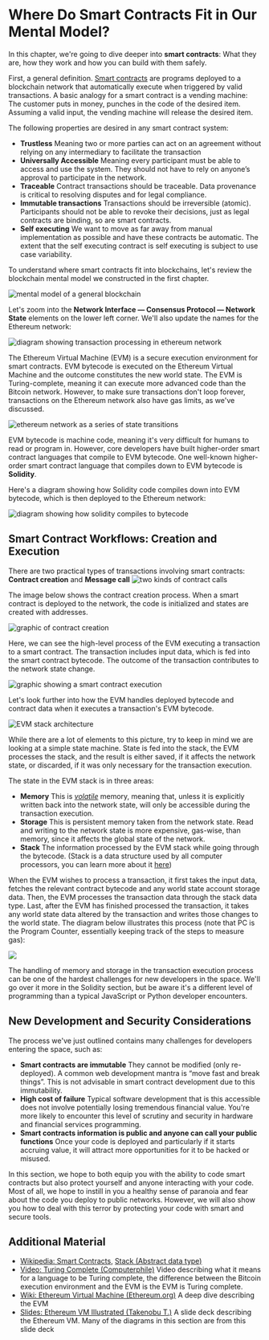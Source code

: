   Where Do Smart Contracts Fit in Our Mental Model?
=================================================

  In this chapter, we're going to dive deeper into **smart contracts**: What they are, how they work and how you can build with them safely.

 First, a general definition. [Smart contracts](https://en.wikipedia.org/wiki/Smart_contract) are programs deployed to a blockchain network that automatically execute when triggered by valid transactions. A basic analogy for a smart contract is a vending machine: The customer puts in money, punches in the code of the desired item. Assuming a valid input, the vending machine will release the desired item.

 The following properties are desired in any smart contract system: 
 - **Trustless** Meaning two or more parties can act on an agreement without relying on any intermediary to facilitate the transaction
 - **Universally Accessible** Meaning every participant must be able to access and use the system. They should not have to rely on anyone’s approval to participate in the network.
 - **Traceable** Contract transactions should be traceable. Data provenance is critical to resolving disputes and for legal compliance.
 - **Immutable transactions** Transactions should be irreversible (atomic). Participants should not be able to revoke their decisions, just as legal contracts are binding, so are smart contracts.
 - **Self executing** We want to move as far away from manual implementation as possible and have these contracts be automatic. The extent that the self executing contract is self executing is subject to use case variability.
 

 To understand where smart contracts fit into blockchains, let's review the blockchain mental model we constructed in the first chapter.

 ![mental model of a general blockchain](../../../img/S01/ag-blockchain-1.png)

 Let's zoom into the **Network Interface — Consensus Protocol — Network State** elements on the lower left corner. We'll also update the names for the Ethereum network:

 ![diagram showing transaction processing in ethereum network](../../../img/S03/sc-mm.png)

 The Ethereum Virtual Machine (EVM) is a secure execution environment for smart contracts. EVM bytecode is executed on the Ethereum Virtual Machine and the outcome constitutes the new world state. The EVM is Turing-complete, meaning it can execute more advanced code than the Bitcoin network. However, to make sure transactions don't loop forever, transactions on the Ethereum network also have gas limits, as we've discussed.

 ![ethereum network as a series of state transitions](../../../img/S03/state-transition.png)

 EVM bytecode is machine code, meaning it's very difficult for humans to read or program in. However, core developers have built higher-order smart contract languages that compile to EVM bytecode. One well-known higher-order smart contract language that compiles down to EVM bytecode is **Solidity**.

 Here's a diagram showing how Solidity code compiles down into EVM bytecode, which is then deployed to the Ethereum network:

 ![diagram showing how solidity compiles to bytecode](../../../img/S03/evm-layers.png)

 Smart Contract Workflows: Creation and Execution
------------------------------------------------

 There are two practical types of transactions involving smart contracts: **Contract creation** and **Message call** ![two kinds of contract calls](../../../img/S03/evm-contract-accounts.png)

 The image below shows the contract creation process. When a smart contract is deployed to the network, the code is initialized and states are created with addresses.

 ![graphic of contract creation](../../../img/S03/evm-contract-creation.png)

 Here, we can see the high-level process of the EVM executing a transaction to a smart contract. The transaction includes input data, which is fed into the smart contract bytecode. The outcome of the transaction contributes to the network state change.

 ![graphic showing a smart contract execution](../../../img/S03/evm-txn-process.png)

 Let's look further into how the EVM handles deployed bytecode and contract data when it executes a transaction's EVM bytecode.

 ![EVM stack architecture](../../../img/S03/evm-architecture.png)

 While there are a lot of elements to this picture, try to keep in mind we are looking at a simple state machine. State is fed into the stack, the EVM processes the stack, and the result is either saved, if it affects the network state, or discarded, if it was only necessary for the transaction execution.

The state in the EVM stack is in three areas: 
* **Memory** This is *[volatile](https://en.wikipedia.org/wiki/Volatile_memory)* memory, meaning that, unless it is explicitly written back into the network state, will only be accessible during the transaction execution.
* **Storage** This is persistent memory taken from the network state. Read and writing to the network state is more expensive, gas-wise, than memory, since it affects the global state of the network.
* **Stack** The information processed by the EVM stack while going through the bytecode. (Stack is a data structure used by all computer processors, you can learn more about it [here](https://en.wikipedia.org/wiki/Stack_(abstract_data_type)))

 

 When the EVM wishes to process a transaction, it first takes the input data, fetches the relevant contract bytecode and any world state account storage data. Then, the EVM processes the transaction data through the stack data type. Last, after the EVM has finished processed the transaction, it takes any world state data altered by the transaction and writes those changes to the world state. The diagram below illustrates this process (note that PC is the Program Counter, essentially keeping track of the steps to measure gas):

 ![](../../../img/S03/evm-execution-model.png)

 The handling of memory and storage in the transaction execution process can be one of the hardest challenges for new developers in the space. We'll go over it more in the Solidity section, but be aware it's a different level of programming than a typical JavaScript or Python developer encounters.

 New Development and Security Considerations
-------------------------------------------

 The process we've just outlined contains many challenges for developers entering the space, such as: 
 * **Smart contracts are immutable** They cannot be modified (only re-deployed). A common web development mantra is “move fast and break things”. This is not advisable in smart contract development due to this immutability.
* **High cost of failure** Typical software development that is this accessible does not involve potentially losing tremendous financial value. You're more likely to encounter this level of scrutiny and security in hardware and financial services programming.
* **Smart contracts information is public and anyone can call your public functions** Once your code is deployed and particularly if it starts accruing value, it will attract more opportunities for it to be hacked or misused.

 In this section, we hope to both equip you with the ability to code smart contracts but also protect yourself and anyone interacting with your code. Most of all, we hope to instill in you a healthy sense of paranoia and fear about the code you deploy to public networks. However, we will also show you how to deal with this terror by protecting your code with smart and secure tools.

 Additional Material
-------------------

 * [Wikipedia: Smart Contracts,](https://en.wikipedia.org/wiki/Smart_contract) [Stack (Abstract data type)](https://en.wikipedia.org/wiki/Stack_(abstract_data_type))
* [Video: Turing Complete (Computerphile)](https://www.youtube.com/watch?v=RPQD7-AOjMI) Video describing what it means for a language to be Turing complete, the difference between the Bitcoin execution environment and the EVM is the EVM is Turing complete.
* [Wiki: Ethereum Virtual Machine (Ethereum.org)](https://ethereum.org/en/developers/docs/evm/) A deep dive describing the EVM
* [Slides: Ethereum VM Illustrated (Takenobu T.)](https://takenobu-hs.github.io/downloads/ethereum_evm_illustrated.pdf) A slide deck describing the Ethereum VM. Many of the diagrams in this section are from this slide deck

 


